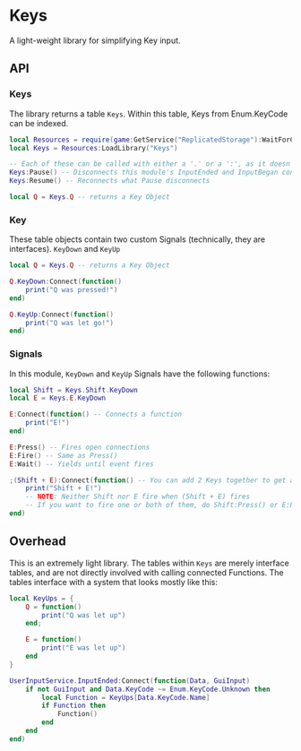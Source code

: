 # Keys
A light-weight library for simplifying Key input.
## API
### Keys
The library returns a table `Keys`. Within this table, Keys from Enum.KeyCode can be indexed.
```lua
local Resources = require(game:GetService("ReplicatedStorage"):WaitForChild("Resources"))
local Keys = Resources:LoadLibrary("Keys")

-- Each of these can be called with either a '.' or a ':', as it doesn't need 'self'
Keys:Pause() -- Disconnects this module's InputEnded and InputBegan connections to UserInputService
Keys:Resume() -- Reconnects what Pause disconnects

local Q = Keys.Q -- returns a Key Object
```
### Key
These table objects contain two custom Signals (technically, they are interfaces). `KeyDown` and `KeyUp`
```lua
local Q = Keys.Q -- returns a Key Object

Q.KeyDown:Connect(function()
	print("Q was pressed!")
end)

Q.KeyUp:Connect(function()
	print("Q was let go!")
end)
```

### Signals
In this module, `KeyDown` and `KeyUp` Signals have the following functions:
```lua
local Shift = Keys.Shift.KeyDown
local E = Keys.E.KeyDown

E:Connect(function() -- Connects a function
	print("E!")
end)

E:Press() -- Fires open connections
E:Fire() -- Same as Press()
E:Wait() -- Yields until event fires

;(Shift + E):Connect(function() -- You can add 2 Keys together to get a combo event!
	print("Shift + E!")
	-- NOTE: Neither Shift nor E fire when (Shift + E) fires
	-- If you want to fire one or both of them, do Shift:Press() or E:Press()
end)
```

## Overhead
This is an extremely light library. The tables within `Keys` are merely interface tables, and are not directly involved with calling connected Functions. The tables interface with a system that looks mostly like this:
```lua
local KeyUps = {
	Q = function()
		print("Q was let up")
	end;

	E = function()
		print("E was let up")
	end
}

UserInputService.InputEnded:Connect(function(Data, GuiInput)
	if not GuiInput and Data.KeyCode ~= Enum.KeyCode.Unknown then
		local Function = KeyUps[Data.KeyCode.Name]
		if Function then
			Function()
		end
	end
end)
```

